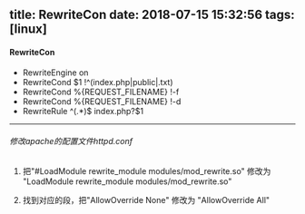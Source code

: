 title: RewriteCon
date: 2018-07-15 15:32:56
tags: [linux]
---
#### RewriteCon





* RewriteEngine on
* RewriteCond $1 !^(index\.php|public|\.txt)
* RewriteCond %{REQUEST_FILENAME} !-f
* RewriteCond %{REQUEST_FILENAME} !-d
* RewriteRule ^(.*)$ index.php?$1


---


###### 修改apache的配置文件httpd.conf
1. 把"#LoadModule rewrite_module modules/mod_rewrite.so" 修改为 "LoadModule rewrite_module modules/mod_rewrite.so"

2. 找到对应的<Directory>段，把"AllowOverride None" 修改为 "AllowOverride All"
